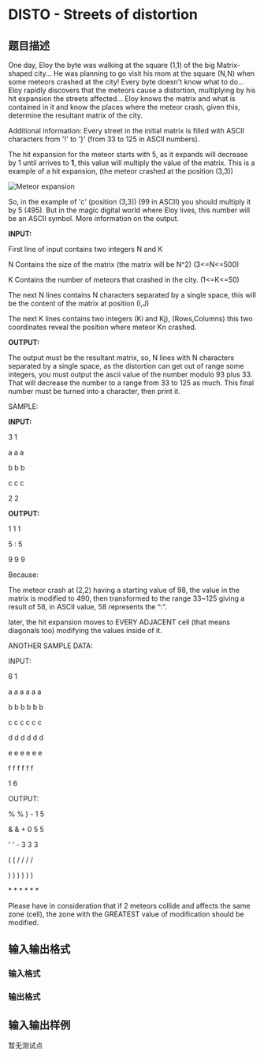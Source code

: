 # DISTO - Streets of distortion

## 题目描述

One day, Eloy the byte was walking at the square (1,1) of the big Matrix-shaped city... He was planning to go visit his mom at the square (N,N) when some meteors crashed at the city! Every byte doesn't know what to do... Eloy rapidly discovers that the meteors cause a distortion, multiplying by his hit expansion the streets affected... Eloy knows the matrix and what is contained in it and know the places where the meteor crash, given this, determine the resultant matrix of the city.

Additional information: Every street in the initial matrix is filled with ASCII characters from '!' to '}' (from 33 to 125 in ASCII numbers).

The hit expansion for the meteor starts with 5, as it expands will decrease by 1 until arrives to **1**, this value will multiply the value of the matrix. This is a example of a hit expansion, (the meteor crashed at the position (3,3))

![Meteor expansion](http://i41.tinypic.com/2ntvbww.jpg "Meteor Expansion")

So, in the example of 'c' (position (3,3)) (99 in ASCII) you should multiply it by 5 (495). But in the magic digital world where Eloy lives, this number will be an ASCII symbol. More information on the output.

**INPUT:**

First line of input contains two integers N and K

N Contains the size of the matrix (the matrix will be N^2) (3<=N<=500)

K Contains the number of meteors that crashed in the city. (1<=K<=50)

The next N lines contains N characters separated by a single space, this will be the content of the matrix at position (I,J)

The next K lines contains two integers (Ki and Kj), (Rows,Columns) this two coordinates reveal the position where meteor Kn crashed.

**OUTPUT:**

The output must be the resultant matrix, so, N lines with N characters separated by a single space, as the distortion can get out of range some integers, you must output the ascii value of the number modulo 93 plus 33. That will decrease the number to a range from 33 to 125 as much. This final number must be turned into a character, then print it.

SAMPLE:

**INPUT:**

3 1

a a a

b b b

c c c

2 2

**OUTPUT:**

1 1 1

5 : 5

9 9 9

Because:

The meteor crash at (2,2) having a starting value of 98, the value in the matrix is modified to 490, then transformed to the range 33~125 giving a result of 58, in ASCII value, 58 represents the “:”.

later, the hit expansion moves to EVERY ADJACENT cell (that means diagonals too) modifying the values inside of it.

ANOTHER SAMPLE DATA:

INPUT:

6 1

a a a a a a

b b b b b b

c c c c c c

d d d d d d

e e e e e e

f f f f f f

1 6

OUTPUT:

% % ) - 1 5

& & + 0 5 5

' ' - 3 3 3

( ( / / / /

) ) ) ) ) )

\* \* \* \* \* \*

Please have in consideration that if 2 meteors collide and affects the same zone (cell), the zone with the GREATEST value of modification should be modified.

## 输入输出格式

### 输入格式

### 输出格式

## 输入输出样例

暂无测试点

